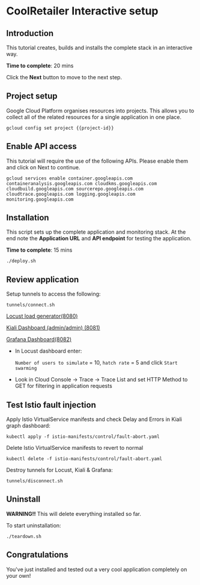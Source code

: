 # CoolRetailer Interactive setup
<walkthrough-tutorial-url url="https://github.com/kbhattac/coolretailer/blob/master/README.md"></walkthrough-tutorial-url>

## Introduction

This tutorial creates, builds and installs the complete stack in an interactive way.

**Time to complete**: 20 mins

Click the **Next** button to move to the next step.

## Project setup

Google Cloud Platform organises resources into projects. This allows you to
collect all of the related resources for a single application in one place.

<walkthrough-project-billing-setup key="project-id"></walkthrough-project-billing-setup>

    gcloud config set project {{project-id}}

## Enable API access

This tutorial will require the use of the following APIs. Please enable them and click on Next to continue.

<walkthrough-enable-apis apis="container.googleapis.com,containeranalysis.googleapis.com,cloudkms.googleapis.com,cloudbuild.googleapis.com,sourcerepo.googleapis.com,cloudtrace.googleapis.com,logging.googleapis.com,monitoring.googleapis.com">
</walkthrough-enable-apis>

    gcloud services enable container.googleapis.com containeranalysis.googleapis.com cloudkms.googleapis.com cloudbuild.googleapis.com sourcerepo.googleapis.com cloudtrace.googleapis.com logging.googleapis.com monitoring.googleapis.com

## Installation

This <walkthrough-editor-open-file filePath="coolretailer/setup/deploy.sh">script</walkthrough-editor-open-file> sets up the complete application and monitoring stack. At the end note the **Application URL** and **API endpoint** for testing the application.

**Time to complete**: 15 mins

    ./deploy.sh

## Review application

Setup tunnels to access the following: 

    tunnels/connect.sh

[Locust load generator(8080)](https://ssh.cloud.google.com/devshell/proxy?authuser=0&port=8080)

[Kiali Dashboard (admin/admin) (8081)](https://ssh.cloud.google.com/devshell/proxy?authuser=0&port=8081)

[Grafana Dashboard(8082)](https://ssh.cloud.google.com/devshell/proxy?authuser=0&port=8082)

- In Locust dashboard enter:

    `Number of users to simulate` = 10,
    `hatch rate` = 5 and click `Start swarming`
- Look in Cloud Console -> Trace -> Trace List and set HTTP Method to GET for filtering in application requests

## Test Istio fault injection

Apply Istio VirtualService manifests and check Delay and Errors in Kiali graph dashboard:

    kubectl apply -f istio-manifests/control/fault-abort.yaml

Delete Istio VirtualService manifests to revert to normal

    kubectl delete -f istio-manifests/control/fault-abort.yaml

Destroy tunnels for Locust, Kiali & Grafana: 

    tunnels/disconnect.sh


## Uninstall

**WARNING!!** This will delete everything installed so far.

To start uninstallation:

    ./teardown.sh

## Congratulations

<walkthrough-conclusion-trophy></walkthrough-conclusion-trophy>

You've just installed and tested out a very cool application completely on your own!
